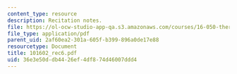 ```yaml
---
content_type: resource
description: Recitation notes.
file: https://ol-ocw-studio-app-qa.s3.amazonaws.com/courses/16-050-thermal-energy-fall-2002/36e3e50ddb4426ef4df874d46007ddd4_101602_rec6.pdf
file_type: application/pdf
parent_uid: 2af60ea2-301a-605f-b399-896a0de17e88
resourcetype: Document
title: 101602_rec6.pdf
uid: 36e3e50d-db44-26ef-4df8-74d46007ddd4
---
```

